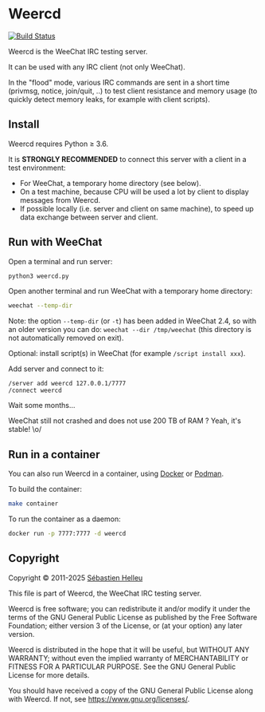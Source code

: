 # Weercd

[![Build Status](https://github.com/weechat/weercd/workflows/CI/badge.svg)](https://github.com/weechat/weercd/actions?query=workflow%3A%22CI%22)

Weercd is the WeeChat IRC testing server.

It can be used with any IRC client (not only WeeChat).

In the "flood" mode, various IRC commands are sent in a short time (privmsg,
notice, join/quit, ..) to test client resistance and memory usage (to quickly
detect memory leaks, for example with client scripts).

## Install

Weercd requires Python ≥ 3.6.

It is **STRONGLY RECOMMENDED** to connect this server with a client in a test
environment:

- For WeeChat, a temporary home directory (see below).
- On a test machine, because CPU will be used a lot by client to display
  messages from Weercd.
- If possible locally (i.e. server and client on same machine), to speed up
  data exchange between server and client.

## Run with WeeChat

Open a terminal and run server:

```bash
python3 weercd.py
```

Open another terminal and run WeeChat with a temporary home directory:

```bash
weechat --temp-dir
```

Note: the option `--temp-dir` (or `-t`) has been added in WeeChat 2.4, so with
an older version you can do: `weechat --dir /tmp/weechat` (this directory is
not automatically removed on exit).

Optional: install script(s) in WeeChat (for example `/script install xxx`).

Add server and connect to it:

```text
/server add weercd 127.0.0.1/7777
/connect weercd
```

Wait some months…

WeeChat still not crashed and does not use 200 TB of RAM ?
Yeah, it's stable! \o/

## Run in a container

You can also run Weercd in a container, using [Docker](https://www.docker.com/)
or [Podman](https://podman.io/).

To build the container:

```bash
make container
```

To run the container as a daemon:

```bash
docker run -p 7777:7777 -d weercd
```

## Copyright

Copyright © 2011-2025 [Sébastien Helleu](https://github.com/flashcode)

This file is part of Weercd, the WeeChat IRC testing server.

Weercd is free software; you can redistribute it and/or modify
it under the terms of the GNU General Public License as published by
the Free Software Foundation; either version 3 of the License, or
(at your option) any later version.

Weercd is distributed in the hope that it will be useful,
but WITHOUT ANY WARRANTY; without even the implied warranty of
MERCHANTABILITY or FITNESS FOR A PARTICULAR PURPOSE.  See the
GNU General Public License for more details.

You should have received a copy of the GNU General Public License
along with Weercd.  If not, see <https://www.gnu.org/licenses/>.
